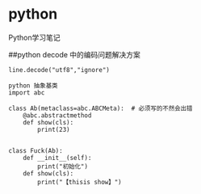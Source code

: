 # python
Python学习笔记

##python decode 中的编码问题解决方案
```
line.decode("utf8","ignore")

python 抽象基类
import abc

class Ab(metaclass=abc.ABCMeta):  # 必须写的不然会出错
    @abc.abstractmethod
    def show(cls):
        print(23)


class Fuck(Ab):
    def __init__(self):
        print("初始化")
    def show(cls):
        print("【thisis show】")


```

